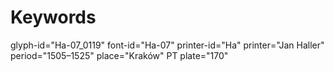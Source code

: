 # Keywords
glyph-id="Ha-07_0119"
font-id="Ha-07"
printer-id="Ha"
printer="Jan Haller"
period="1505–1525"
place="Kraków"
PT plate="170"
